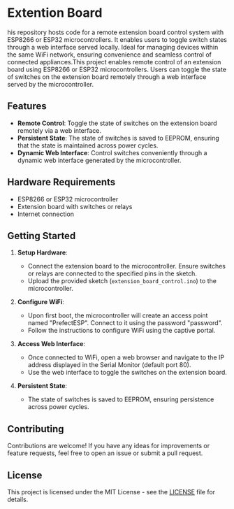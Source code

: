 # Extention Board
his repository hosts code for a remote extension board control system with ESP8266 or ESP32 microcontrollers. It enables users to toggle switch states through a web interface served locally. Ideal for managing devices within the same WiFi network, ensuring convenience and seamless control of connected appliances.This project enables remote control of an extension board using ESP8266 or ESP32 microcontrollers. Users can toggle the state of switches on the extension board remotely through a web interface served by the microcontroller.

## Features

- **Remote Control**: Toggle the state of switches on the extension board remotely via a web interface.
- **Persistent State**: The state of switches is saved to EEPROM, ensuring that the state is maintained across power cycles.
- **Dynamic Web Interface**: Control switches conveniently through a dynamic web interface generated by the microcontroller.

## Hardware Requirements

- ESP8266 or ESP32 microcontroller
- Extension board with switches or relays
- Internet connection

## Getting Started

1. **Setup Hardware**:
   - Connect the extension board to the microcontroller. Ensure switches or relays are connected to the specified pins in the sketch.
   - Upload the provided sketch (`extension_board_control.ino`) to the microcontroller.

2. **Configure WiFi**:
   - Upon first boot, the microcontroller will create an access point named "PrefectESP". Connect to it using the password "password".
   - Follow the instructions to configure WiFi using the captive portal.

3. **Access Web Interface**:
   - Once connected to WiFi, open a web browser and navigate to the IP address displayed in the Serial Monitor (default port 80).
   - Use the web interface to toggle the switches on the extension board.

4. **Persistent State**:
   - The state of switches is saved to EEPROM, ensuring persistence across power cycles.

## Contributing

Contributions are welcome! If you have any ideas for improvements or feature requests, feel free to open an issue or submit a pull request.

## License

This project is licensed under the MIT License - see the [LICENSE](LICENSE) file for details.
